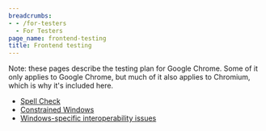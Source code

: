 ```yaml
---
breadcrumbs:
- - /for-testers
  - For Testers
page_name: frontend-testing
title: Frontend testing
---
```


Note: these pages describe the testing plan for Google Chrome. Some of it only
applies to Google Chrome, but much of it also applies to Chromium, which is why
it's included here.

*   [Spell Check](/for-testers/frontend-testing/spell-check)
*   [Constrained
            Windows](/for-testers/frontend-testing/constrained-windows)
*   [Windows-specific interoperability
            issues](/for-testers/frontend-testing/windows-specific-interoperability-issues)